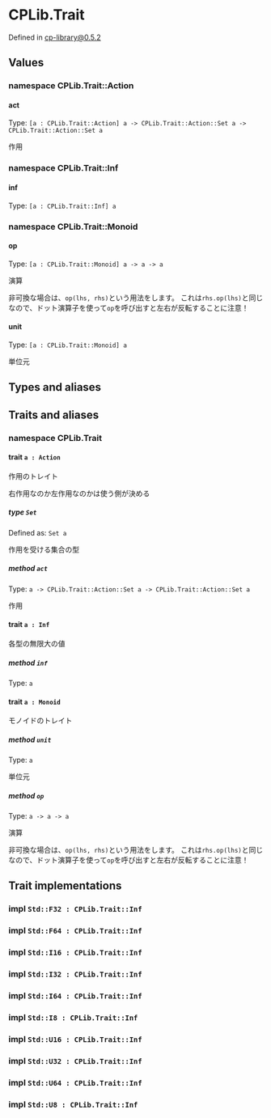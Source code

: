 # CPLib.Trait

Defined in cp-library@0.5.2

## Values

### namespace CPLib.Trait::Action

#### act

Type: `[a : CPLib.Trait::Action] a -> CPLib.Trait::Action::Set a -> CPLib.Trait::Action::Set a`

作用

### namespace CPLib.Trait::Inf

#### inf

Type: `[a : CPLib.Trait::Inf] a`

### namespace CPLib.Trait::Monoid

#### op

Type: `[a : CPLib.Trait::Monoid] a -> a -> a`

演算

非可換な場合は、`op(lhs, rhs)`という用法をします。
これは`rhs.op(lhs)`と同じなので、ドット演算子を使って`op`を呼び出すと左右が反転することに注意！

#### unit

Type: `[a : CPLib.Trait::Monoid] a`

単位元

## Types and aliases

## Traits and aliases

### namespace CPLib.Trait

#### trait `a : Action`

作用のトレイト

右作用なのか左作用なのかは使う側が決める

##### type `Set`

Defined as: `Set a`

作用を受ける集合の型

##### method `act`

Type: `a -> CPLib.Trait::Action::Set a -> CPLib.Trait::Action::Set a`

作用

#### trait `a : Inf`

各型の無限大の値

##### method `inf`

Type: `a`

#### trait `a : Monoid`

モノイドのトレイト

##### method `unit`

Type: `a`

単位元

##### method `op`

Type: `a -> a -> a`

演算

非可換な場合は、`op(lhs, rhs)`という用法をします。
これは`rhs.op(lhs)`と同じなので、ドット演算子を使って`op`を呼び出すと左右が反転することに注意！

## Trait implementations

### impl `Std::F32 : CPLib.Trait::Inf`

### impl `Std::F64 : CPLib.Trait::Inf`

### impl `Std::I16 : CPLib.Trait::Inf`

### impl `Std::I32 : CPLib.Trait::Inf`

### impl `Std::I64 : CPLib.Trait::Inf`

### impl `Std::I8 : CPLib.Trait::Inf`

### impl `Std::U16 : CPLib.Trait::Inf`

### impl `Std::U32 : CPLib.Trait::Inf`

### impl `Std::U64 : CPLib.Trait::Inf`

### impl `Std::U8 : CPLib.Trait::Inf`